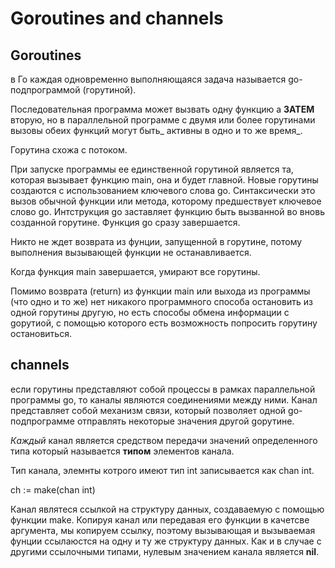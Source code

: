 # Goroutines and channels

## Goroutines

в Го каждая одновременно выполняющаяся задача называется go-подпрограммой \(горутиной\).

Последовательная программа может вызвать одну функцию а **ЗАТЕМ** вторую, но в параллельной программе с двумя или  более горутинами вызовы обеих функций могут быть_ активны в одно и то же время_.

Горутина схожа с потоком.

При запуске программы ее единственной горутиной является та, которая вызывает функцию main, она и будет главной. Новые горутины создаются с использованием ключевого слова go. Синтаксически это вызов обычной функции или метода, которому предшествует ключевое слово go. Интструкция go заставляет функцию быть вызванной во вновь созданной горутине. Функция go сразу завершается.

Никто не ждет возврата из фунции, запущенной в горутине, потому выполнения вызывающей функции не останавливается.

Когда функция main завершается, умирают все горутины.

Помимо возврата \(return\) из функции main или выхода из программы \(что одно и то же\) нет никакого программного способа остановить из одной горутины другую, но есть способы обмена информации с goрутиой, с помощью которого есть возможность попросить горутину остановиться.



## channels 

если горутины представляют собой процессы в рамках параллельной программы go, то каналы являются соединениями между ними. Канал представляет собой механизм связи, который позволяет одной go-подпрограмме отправлять некоторые значения другой goрутине.

_Каждый_ канал является средством передачи значений определенного типа который называется **типом** элементов канала.

Тип канала, элемнты котрого имеют тип int записывается как chan int.

ch := make\(chan int\)



Канал являтеся ссылкой на структуру данных, создаваемую с помощью функции make. Копируя канал или передавая его функции в качетсве аргумента, мы копируем ссылку, поэтому вызывающая и вызываемая фунции ссылаюстся на одну и ту же структуру данных. Как и в случае с другими ссылочными типами, нулевым значением канала является **nil**.

